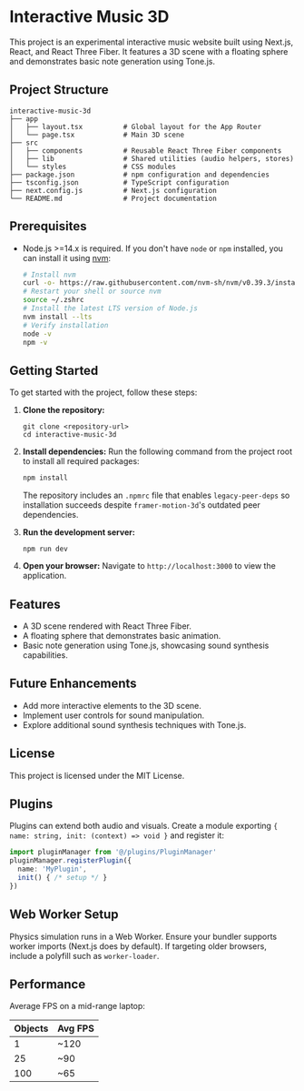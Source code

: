 # Interactive Music 3D

This project is an experimental interactive music website built using Next.js, React, and React Three Fiber. It features a 3D scene with a floating sphere and demonstrates basic note generation using Tone.js.

## Project Structure

```
interactive-music-3d
├── app
│   ├── layout.tsx          # Global layout for the App Router
│   └── page.tsx            # Main 3D scene
├── src
│   ├── components          # Reusable React Three Fiber components
│   ├── lib                 # Shared utilities (audio helpers, stores)
│   └── styles              # CSS modules
├── package.json            # npm configuration and dependencies
├── tsconfig.json           # TypeScript configuration
├── next.config.js          # Next.js configuration
└── README.md               # Project documentation
```

## Prerequisites

- Node.js >=14.x is required. If you don't have `node` or `npm` installed, you can install it using [nvm](https://github.com/nvm-sh/nvm):

  ```zsh
  # Install nvm
  curl -o- https://raw.githubusercontent.com/nvm-sh/nvm/v0.39.3/install.sh | zsh
  # Restart your shell or source nvm
  source ~/.zshrc
  # Install the latest LTS version of Node.js
  nvm install --lts
  # Verify installation
  node -v
  npm -v
  ```

## Getting Started

To get started with the project, follow these steps:

1. **Clone the repository:**
   ```
   git clone <repository-url>
   cd interactive-music-3d
   ```

2. **Install dependencies:**
   Run the following command from the project root to install all required packages:
   ```bash
   npm install
   ```
   The repository includes an `.npmrc` file that enables `legacy-peer-deps` so
   installation succeeds despite `framer-motion-3d`'s outdated peer dependencies.

3. **Run the development server:**
   ```
   npm run dev
   ```

4. **Open your browser:**
   Navigate to `http://localhost:3000` to view the application.

## Features

- A 3D scene rendered with React Three Fiber.
- A floating sphere that demonstrates basic animation.
- Basic note generation using Tone.js, showcasing sound synthesis capabilities.

## Future Enhancements

- Add more interactive elements to the 3D scene.
- Implement user controls for sound manipulation.
- Explore additional sound synthesis techniques with Tone.js.

## License

This project is licensed under the MIT License.


## Plugins

Plugins can extend both audio and visuals. Create a module exporting
`{ name: string, init: (context) => void }` and register it:

```ts
import pluginManager from '@/plugins/PluginManager'
pluginManager.registerPlugin({
  name: 'MyPlugin',
  init() { /* setup */ }
})
```

## Web Worker Setup

Physics simulation runs in a Web Worker. Ensure your bundler supports
worker imports (Next.js does by default). If targeting older browsers,
include a polyfill such as `worker-loader`.

## Performance

Average FPS on a mid-range laptop:

| Objects | Avg FPS |
|---------|--------|
| 1       | ~120   |
| 25      | ~90    |
| 100     | ~65    |

